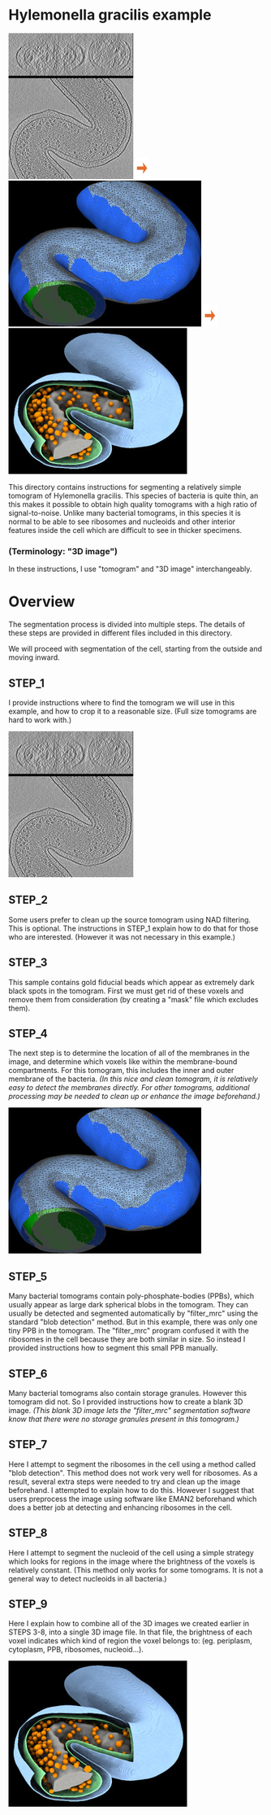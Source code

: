 Hylemonella gracilis example
============================

![original tomogram slized in the XZ and XY directions](./images/orig_crop_XZ_view_XY_view_LR.jpg)
![](../../images/rightarrow.svg)
![interpolated polygon meshes. detected membranes are dark blue](./images/membrane_tilt_inner+outer+poincloud_clipped_mesh_LR.jpg)
![](../../images/rightarrow.svg)
![complete segmentation](./images/segmentation_occ_bbg_LR.jpg)

This directory contains instructions for segmenting a relatively simple tomogram
of Hylemonella gracilis.  This species of bacteria is quite thin, an this
makes it possible to obtain high quality tomograms with a high ratio
of signal-to-noise.  Unlike many bacterial tomograms, in this species
it is normal to be able to see ribosomes and nucleoids and other interior
features inside the cell which are difficult to see in thicker specimens.

### (Terminology: "3D image")

In these instructions, I use "tomogram" and "3D image" interchangeably.



# Overview

The segmentation process is divided into multiple steps.
The details of these steps are provided in different files included
in this directory.

We will proceed with segmentation of the cell, starting from the outside
and moving inward.

## STEP_1
I provide instructions where to find the tomogram we will use in this example,
and how to crop it to a reasonable size.  (Full size tomograms
are hard to work with.)

![original tomogram slized in the XZ and XY directions](./images/orig_crop_XZ_view_XY_view_LR.jpg)

## STEP_2
Some users prefer to clean up the source tomogram using NAD filtering.
This is optional.  The instructions in STEP_1 explain how to do that
for those who are interested.
(However it was not necessary in this example.)

## STEP_3
This sample contains gold fiducial beads which appear as extremely dark
black spots in the tomogram.  First we must get rid of these voxels and
remove them from consideration (by creating a "mask" file which excludes them).

## STEP_4
The next step is to determine the location of all of the membranes in the
image, and determine which voxels like within the membrane-bound compartments.
For this tomogram, this includes the inner and outer membrane of the bacteria.
*(In this nice and clean tomogram, it is relatively easy to detect the
membranes directly.  For other tomograms, additional processing may be needed to
clean up or enhance the image beforehand.)*

![interpolated polygon meshes. detected membranes are dark blue](./images/membrane_tilt_inner+outer+poincloud_clipped_mesh_LR.jpg)

## STEP_5
Many bacterial tomograms contain poly-phosphate-bodies (PPBs), which usually
appear as large dark spherical blobs in the tomogram.  They can usually be
detected and segmented automatically by "filter_mrc" using the standard
"blob detection" method.  But in this example, there was only one tiny
PPB in the tomogram.  The "filter_mrc" program confused it with the
ribosomes in the cell because they are both similar in size.
So instead I provided instructions how to segment this small PPB manually.

## STEP_6
Many bacterial tomograms also contain storage granules.  However this tomogram
did not.  So I provided instructions how to create a blank 3D image.
*(This blank 3D image lets the "filter_mrc" segmentation software know
that there were no storage granules present in this tomogram.)*

## STEP_7
Here I attempt to segment the ribosomes in the cell using a method called
"blob detection".  This method does not work very well for ribosomes.
As a result, several extra steps were needed to try and clean up the image
beforehand.  I attempted to explain how to do this.
However I suggest that users preprocess the image using software like EMAN2
beforehand which does a better job at detecting and enhancing ribosomes
in the cell.

## STEP_8
Here I attempt to segment the nucleoid of the cell using a simple strategy
which looks for regions in the image where the brightness of the voxels
is relatively constant.  (This method only works for some tomograms.
It is not a general way to detect nucleoids in all bacteria.)

## STEP_9
Here I explain how to combine all of the 3D images we created earlier
in STEPS 3-8, into a single 3D image file.  In that file, the brightness
of each voxel indicates which kind of region the voxel belongs to:
(eg. periplasm, cytoplasm, PPB, ribosomes, nucleoid...).

![complete segmentation](./images/segmentation_occ_bbg_LR.jpg)

